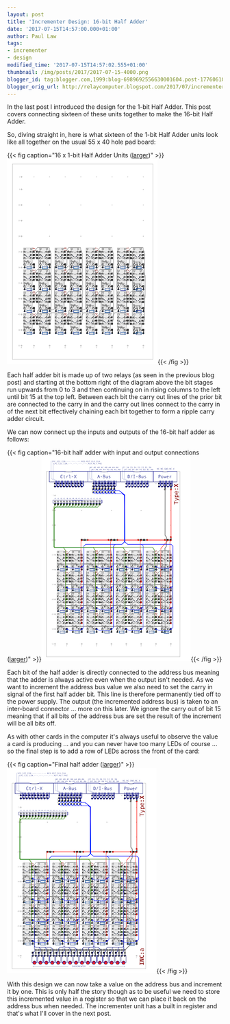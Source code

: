 ```yaml
---
layout: post
title: 'Incrementer Design: 16-bit Half Adder'
date: '2017-07-15T14:57:00.000+01:00'
author: Paul Law
tags:
- incrementer
- design
modified_time: '2017-07-15T14:57:02.555+01:00'
thumbnail: /img/posts/2017/2017-07-15-4000.png
blogger_id: tag:blogger.com,1999:blog-6989692556630001604.post-1776061017539662311
blogger_orig_url: http://relaycomputer.blogspot.com/2017/07/incrementer-design-16-bit-half-adder.html
---
```


In the last post I introduced the 
design for the 1-bit Half Adder. This post covers connecting sixteen of these 
units together to make the 16-bit Half Adder.

So, diving straight 
in, here is what sixteen of the 1-bit Half Adder units look like all together 
on the usual 55 x 40 hole pad board:

{{< fig caption="16 x 1-bit Half Adder Units ([larger](/img/posts/2017/2017-07-15-1000.png))" >}}![16 x 1-bit Half Adder Units](/img/posts/2017/2017-07-15-0000.png){{< /fig >}}

Each half adder 
bit is made up of two relays (as seen in the previous blog post) and starting 
at the bottom right of the diagram above the bit stages run upwards from 0 to 
3 and then continuing on in rising columns to the left until bit 15 at the top 
left. Between each bit the carry out lines of the prior bit are connected to 
the carry in and the carry out lines connect to the carry in of the next bit 
effectively chaining each bit together to form a ripple carry adder 
circuit.

We can now connect up the inputs and outputs of the 16-bit 
half adder as follows:

{{< fig caption="16-bit half adder with input and output connections ([larger](/img/posts/2017/2017-07-15-1001.png))" >}}![16-bit half adder with input and output connections](/img/posts/2017/2017-07-15-0001.png){{< /fig >}}

Each bit of the half adder is directly connected to the address 
bus meaning that the adder is always active even when the output isn't needed. 
As we want to increment the address bus value we also need to set the carry in 
signal of the first half adder bit. This line is therefore permanently tied 
off to the power supply. The output (the incremented address bus) is taken to 
an inter-board connector ... more on this later. We ignore the carry out of 
bit 15 meaning that if all bits of the address bus are set the result of the 
increment will be all bits off.

As with other cards in the computer 
it's always useful to observe the value a card is producing ... and you can 
never have too many LEDs of course ... so the final step is to add a row of 
LEDs across the front of the card:

{{< fig caption="Final half adder ([larger](/img/posts/2017/2017-07-15-1002.png))" >}}![Final half adder](/img/posts/2017/2017-07-15-0002.png){{< /fig >}}

With this design we can now 
take a value on the address bus and increment it by one. This is only half the 
story though as to be useful we need to store this incremented value in a 
register so that we can place it back on the address bus when needed. The 
incrementer unit has a built in register and that's what I'll cover in the 
next post. 
